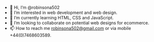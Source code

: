 - 👋 Hi, I’m @robinsona502
- 👀 I’m interested in web development and web design.
- 🌱 I’m currently learning HTML, CSS and JavaScript.
- 💞️ I’m looking to collaborate on potential web designs for ecommerce.
- 📫 How to reach me robinsona502@gmail.com or via mobile +44(0)7468603589.

<!---
robinsona502/robinsona502 is a ✨ special ✨ repository because its `README.md` (this file) appears on your GitHub profile.
You can click the Preview link to take a look at your changes.
--->

